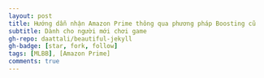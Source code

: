 ```yaml
---
layout: post
title: Hướng dẫn nhận Amazon Prime thông qua phương pháp Boosting cũ
subtitle: Dành cho người mới chơi game
gh-repo: daattali/beautiful-jekyll
gh-badge: [star, fork, follow]
tags: [MLBB], [Amazon Prime]
comments: true
---
```

